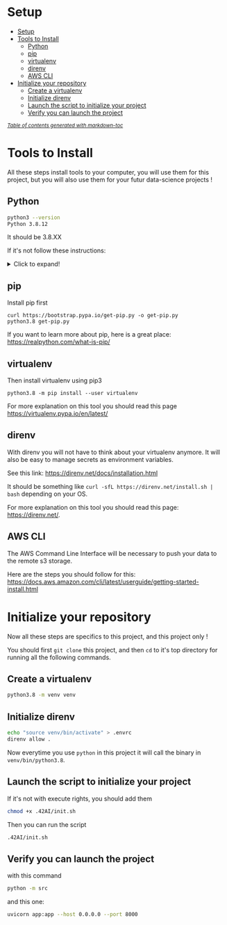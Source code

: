 # Setup

- [Setup](#setup)
- [Tools to Install](#tools-to-install)
	- [Python](#python)
	- [pip](#pip)
	- [virtualenv](#virtualenv)
	- [direnv](#direnv)
	- [AWS CLI](#aws-cli)
- [Initialize your repository](#initialize-your-repository)
	- [Create a virtualenv](#create-a-virtualenv)
	- [Initialize direnv](#initialize-direnv)
	- [Launch the script to initialize your project](#launch-the-script-to-initialize-your-project)
	- [Verify you can launch the project](#verify-you-can-launch-the-project)

<small><i><a href='http://ecotrust-canada.github.io/markdown-toc/'>Table of contents generated with markdown-toc</a></i></small>

# Tools to Install

All these steps install tools to your computer, you will use them for this project, but you will also use them for your futur data-science projects !

## Python

```sh
python3 --version
Python 3.8.12
```

It should be 3.8.XX

If it's not follow these instructions:

<details>
  <summary>Click to expand!</summary>
  
 1. Run the following commands as root or user with sudo access to update the packages list and install the prerequisites:
 ```sh
 sudo apt update
 sudo apt install software-properties-common
 ```

 2. Add the deadsnakes PPA to your system’s sources list:
 ```sh
 sudo add-apt-repository ppa:deadsnakes/ppa
 ```

  When prompted press `Enter` to continue:
 ```sh
 Output
 Press [ENTER] to continue or Ctrl-c to cancel adding it.
 ```

 3. Once the repository is enabled, install Python 3.8 with:
 ```sh
 sudo apt install python3.8
 ```

 4. Verify that the installation was successful by typing:
 ```sh
 python3.8 --version
 ```

 ```sh
 Output
 Python 3.8.X
 ```
</details>

## pip

Install pip first

```
curl https://bootstrap.pypa.io/get-pip.py -o get-pip.py
python3.8 get-pip.py
```

If you want to learn more about pip, here is a great place: <https://realpython.com/what-is-pip/>

## virtualenv

Then install virtualenv using pip3

```
python3.8 -m pip install --user virtualenv
```

For more explanation on this tool you should read this page <https://virtualenv.pypa.io/en/latest/>

## direnv

With direnv you will not have to think about your virtualenv anymore. It will also be easy to manage secrets as environment variables.

See this link: <https://direnv.net/docs/installation.html>

It should be something like `curl -sfL https://direnv.net/install.sh | bash` depending on your OS.

For more explanation on this tool you should read this page: <https://direnv.net/>.

## AWS CLI

The AWS Command Line Interface will be necessary to push your data to the remote s3 storage.

Here are the steps you should follow for this: <https://docs.aws.amazon.com/cli/latest/userguide/getting-started-install.html>

# Initialize your repository

Now all these steps are specifics to this project, and this project only !

You should first `git clone` this project, and then `cd` to it's top directory for running all the following commands.

## Create a virtualenv

```sh
python3.8 -m venv venv
```

## Initialize direnv

```sh
echo "source venv/bin/activate" > .envrc
direnv allow .
```

Now everytime you use `python` in this project it will call the binary in `venv/bin/python3.8`.

## Launch the script to initialize your project

If it's not with execute rights, you should add them

```sh
chmod +x .42AI/init.sh
```

Then you can run the script

```sh
.42AI/init.sh
```

## Verify you can launch the project

with this command

```sh
python -m src
```

and this one:

```sh
uvicorn app:app --host 0.0.0.0 --port 8000
```
